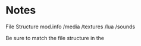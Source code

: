 # Notes 

File Structure
mod.info
/media
/textures
/lua
/sounds

Be sure to match the file structure in the 
